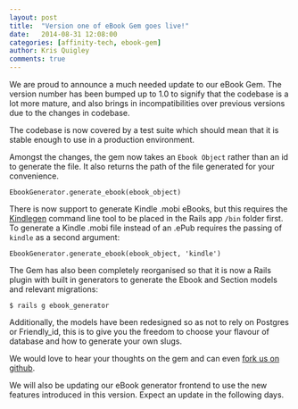 ```yaml
---
layout: post
title:  "Version one of eBook Gem goes live!"
date:   2014-08-31 12:08:00
categories: [affinity-tech, ebook-gem]
author: Kris Quigley
comments: true
---
```


We are proud to announce a much needed update to our eBook Gem.  The version number has been
bumped up to 1.0 to signify that the codebase is a lot more mature, and also brings in
incompatibilities over previous versions due to the changes in codebase.

The codebase is now covered by a test suite which should mean that it is stable enough to use
in a production environment.

Amongst the changes, the gem now takes an `Ebook Object` rather than an id to generate the file.
It also returns the path of the file generated for your convenience.

`EbookGenerator.generate_ebook(ebook_object)`

There is now support to generate Kindle .mobi eBooks, but this requires the
[Kindlegen](http://www.amazon.com/gp/feature.html?docId=1000765211) command line tool
to be placed in the Rails app `/bin` folder first.  To generate a Kindle .mobi file instead of an .ePub
requires the passing of `kindle` as a second argument:

`EbookGenerator.generate_ebook(ebook_object, 'kindle')`

The Gem has also been completely reorganised so that it is now a Rails plugin with built in
 generators to generate the Ebook and Section models and relevant migrations:

`$ rails g ebook_generator`

Additionally, the models have been redesigned so as not to rely on Postgres or Friendly_id, this
is to give you the freedom to choose your flavour of database and how to generate your own
slugs.

We would love to hear your thoughts on the gem and can even [fork us on github](https://github.com/krisquigley/ebook_generator).

We will also be updating our eBook generator frontend to use the new features introduced in this version.
 Expect an update in the following days.
